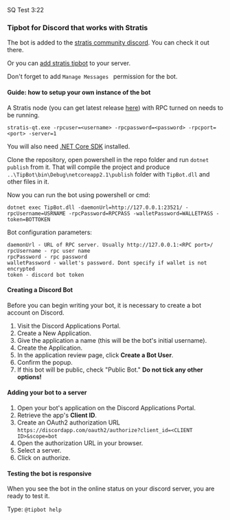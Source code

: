 SQ Test 3:22

### Tipbot for Discord that works with Stratis

The bot is added to the [stratis community discord](https://discord.gg/9tDyfZs). You can check it out there.

Or you can [add stratis tipbot](https://discordapp.com/oauth2/authorize?client_id=468025834519658496&scope=bot) to your server.

Don't forget to add `Manage Messages ` permission for the bot.



#### Guide: how to setup your own instance of the bot

A Stratis node (you can get latest release [here](https://github.com/stratisproject/stratisX/releases)) with RPC turned on needs to be running.

```
stratis-qt.exe -rpcuser=<username> -rpcpassword=<password> -rpcport=<port> -server=1
```



You will also need [.NET Core SDK](https://www.microsoft.com/net/download) installed.



Clone the repository, open powershell in the repo folder and run `dotnet publish` from it. That will compile the project and produce `..\TipBot\bin\Debug\netcoreapp2.1\publish` folder with `TipBot.dll` and other files in it. 

Now you can run the bot using powershell or cmd:

```
dotnet exec TipBot.dll -daemonUrl=http://127.0.0.1:23521/ -rpcUsername=USRNAME -rpcPassword=RPCPASS -walletPassword=WALLETPASS -token=BOTTOKEN
```



Bot configuration parameters: 

```
daemonUrl - URL of RPC server. Usually http://127.0.0.1:<RPC port>/
rpcUsername - rpc user name
rpcPassword - rpc password
walletPassword - wallet's password. Dont specify if wallet is not encrypted
token - discord bot token
```



#### Creating a Discord Bot

Before you can begin writing your bot, it is necessary to create a bot
account on Discord.

1. Visit the Discord Applications Portal.
2. Create a New Application.
3. Give the application a name (this will be the bot's initial
username).
4. Create the Application.
5. In the application review page, click **Create a Bot User**.
6. Confirm the popup.
7. If this bot will be public, check "Public Bot." **Do not tick any 
other options!**



#### Adding your bot to a server

1. Open your bot's application on the Discord Applications Portal.
2. Retrieve the app's **Client ID**.
3. Create an OAuth2 authorization URL
  `https://discordapp.com/oauth2/authorize?client_id=<CLIENT ID>&scope=bot`
4. Open the authorization URL in your browser.
5. Select a server.
6. Click on authorize.



#### Testing the bot is responsive

When you see the bot in the online status on your discord server, you are ready to test it. 

Type: `@tipbot help`
